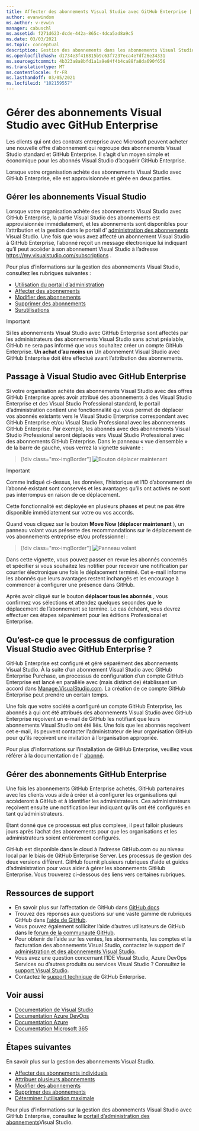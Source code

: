 ```yaml
---
title: Affecter des abonnements Visual Studio avec GitHub Enterprise | Microsoft Docs
author: evanwindom
ms.author: v-evwin
manager: cabuschl
ms.assetid: f271d623-dcde-442a-865c-4dca5ad8a9c5
ms.date: 03/03/2021
ms.topic: conceptual
description: Gestion des abonnements dans les abonnements Visual Studio avec GitHub Enterprise
ms.openlocfilehash: d1734e3f416815b9c63f7237eca4e7df26e34331
ms.sourcegitcommit: 4b323a8a8bfd1a1a9e84f4b4ca88fa8da690f656
ms.translationtype: MT
ms.contentlocale: fr-FR
ms.lasthandoff: 03/05/2021
ms.locfileid: "102159557"
---
```

# <a name="manage-visual-studio-subscriptions-with-github-enterprise"></a>Gérer des abonnements Visual Studio avec GitHub Enterprise
Les clients qui ont des contrats entreprise avec Microsoft peuvent acheter une nouvelle offre d’abonnement qui regroupe des abonnements Visual Studio standard et GitHub Enterprise. Il s’agit d’un moyen simple et économique pour les abonnés Visual Studio d’acquérir GitHub Enterprise. 

Lorsque votre organisation achète des abonnements Visual Studio avec GitHub Enterprise, elle est approvisionnée et gérée en deux parties.

## <a name="manage-visual-studio-subscriptions"></a>Gérer les abonnements Visual Studio
Lorsque votre organisation achète des abonnements Visual Studio avec GitHub Enterprise, la partie Visual Studio des abonnements est approvisionnée immédiatement, et les abonnements sont disponibles pour l’attribution et la gestion dans le portail d' [administration des abonnements](https://manage.visualstudio.com) Visual Studio. Une fois que vous avez affecté un abonnement Visual Studio à GitHub Enterprise, l’abonné reçoit un message électronique lui indiquant qu’il peut accéder à son abonnement Visual Studio à l’adresse <https://my.visualstudio.com/subscriptions> .

Pour plus d’informations sur la gestion des abonnements Visual Studio, consultez les rubriques suivantes :
- [Utilisation du portail d’administration](using-admin-portal.md)
- [Affecter des abonnements](assign-license.md)
- [Modifier des abonnements](edit-license.md)
- [Supprimer des abonnements](delete-license.md)
- [Surutilisations](handle-overclaimed-license.md)

> [!Important]
> Si les abonnements Visual Studio avec GitHub Enterprise sont affectés par les administrateurs des abonnements Visual Studio sans achat préalable, GitHub ne sera pas informé que vous souhaitez créer un compte GitHub Enterprise.  **Un achat d’au moins un** Un abonnement Visual Studio avec GitHub Enterprise doit être effectué avant l’attribution des abonnements.

## <a name="moving-to-visual-studio-with-github-enterprise"></a>Passage à Visual Studio avec GitHub Enterprise
Si votre organisation achète des abonnements Visual Studio avec des offres GitHub Enterprise après avoir attribué des abonnements à des Visual Studio Enterprise et des Visual Studio Professional standard, le portail d’administration contient une fonctionnalité qui vous permet de déplacer vos abonnés existants vers le Visual Studio Enterprise correspondant avec GitHub Enterprise et/ou Visual Studio Professional avec les abonnements GitHub Enterprise.  Par exemple, les abonnés avec des abonnements Visual Studio Professional seront déplacés vers Visual Studio Professional avec des abonnements GitHub Enterprise. Dans le panneau « vue d’ensemble » de la barre de gauche, vous verrez la vignette suivante :

   > [!div class="mx-imgBorder"]
   > ![Bouton déplacer maintenant](_img/assign-github/move-now.png "Cliquez sur « Déplacer maintenant » pour mettre à niveau les abonnements vers Visual Studio avec les abonnements GitHub Enterprise")

> [!IMPORTANT]
> Comme indiqué ci-dessus, les données, l’historique et l’ID d’abonnement de l’abonné existant sont conservés et les avantages qu’ils ont activés ne sont pas interrompus en raison de ce déplacement.  
>
> Cette fonctionnalité est déployée en plusieurs phases et peut ne pas être disponible immédiatement sur votre ou vos accords.

Quand vous cliquez sur le bouton **Move Now (déplacer maintenant** ), un panneau volant vous présente des recommandations sur le déplacement de vos abonnements entreprise et/ou professionnel :

   > [!div class="mx-imgBorder"]
   > ![Panneau volant](_img/assign-github/fly-out.png)

Dans cette vignette, vous pouvez passer en revue les abonnés concernés et spécifier si vous souhaitez les notifier pour recevoir une notification par courrier électronique une fois le déplacement terminé.  Cet e-mail informe les abonnés que leurs avantages restent inchangés et les encourage à commencer à configurer une présence dans GitHub.  

Après avoir cliqué sur le bouton **déplacer tous les abonnés** , vous confirmez vos sélections et attendez quelques secondes que le déplacement de l’abonnement se termine.  Le cas échéant, vous devrez effectuer ces étapes séparément pour les éditions Professional et Enterprise.  


## <a name="what-is-the-visual-studio-with-github-enterprise-setup-process"></a>Qu’est-ce que le processus de configuration Visual Studio avec GitHub Enterprise ?
GitHub Enterprise est configuré et géré séparément des abonnements Visual Studio. À la suite d’un abonnement Visual Studio avec GitHub Enterprise Purchase, un processus de configuration d’un compte GitHub Enterprise est lancé en parallèle avec (mais distinct de) établissant un accord dans [Manage.VisualStudio.com](https://manage.visualstudio.com). La création de ce compte GitHub Enterprise peut prendre un certain temps. 

Une fois que votre société a configuré un compte GitHub Enterprise, les abonnés à qui ont été attribués des abonnements Visual Studio avec GitHub Enterprise reçoivent un e-mail de GitHub les notifiant que leurs abonnements Visual Studio ont été liés. Une fois que les abonnés reçoivent cet e-mail, ils peuvent contacter l’administrateur de leur organisation GitHub pour qu’ils reçoivent une invitation à l’organisation appropriée.

Pour plus d’informations sur l’installation de GitHub Enterprise, veuillez vous référer à la documentation de l' [abonné](access-github.md).   

## <a name="manage-github-enterprise-subscriptions"></a>Gérer des abonnements GitHub Enterprise
Une fois les abonnements GitHub Enterprise achetés, GitHub partenaires avec les clients vous aide à créer et à configurer les organisations qui accéderont à GitHub et à identifier les administrateurs.  Ces administrateurs reçoivent ensuite une notification leur indiquant qu’ils ont été configurés en tant qu’administrateurs.  

Étant donné que ce processus est plus complexe, il peut falloir plusieurs jours après l’achat des abonnements pour que les organisations et les administrateurs soient entièrement configurés.

GitHub est disponible dans le cloud à l’adresse GitHub.com ou au niveau local par le biais de GitHub Enterprise Server.  Les processus de gestion des deux versions diffèrent.  GitHub fournit plusieurs rubriques d’aide et guides d’administration pour vous aider à gérer les abonnements GitHub Enterprise.  Vous trouverez ci-dessous des liens vers certaines rubriques.  

## <a name="support-resources"></a>Ressources de support

- En savoir plus sur l’affectation de GitHub dans [GitHub docs](https://docs.github.com/en/github/setting-up-and-managing-your-enterprise-account/managing-licenses-for-the-github-enterprise-and-visual-studio-bundle)
- Trouvez des réponses aux questions sur une vaste gamme de rubriques GitHub dans [l’aide de GitHub](https://help.github.com/en).
- Vous pouvez également solliciter l’aide d’autres utilisateurs de GitHub dans le [forum de la communauté GitHub](https://github.community/).
- Pour obtenir de l’aide sur les ventes, les abonnements, les comptes et la facturation des abonnements Visual Studio, contactez le support de l' [administration et des abonnements Visual Studio](https://my.visualstudio.com/gethelp).
- Vous avez une question concernant l’IDE Visual Studio, Azure DevOps Services ou d’autres produits ou services Visual Studio ?  Consultez le [support Visual Studio](https://visualstudio.microsoft.com/support/).
- Contactez le [support technique](https://support.microsoft.com/supportforbusiness/productselection?sapId=b77fe80f-5417-80bd-4b2a-275cf0018c24) de GitHub Enterprise.   

## <a name="see-also"></a>Voir aussi

- [Documentation de Visual Studio](/visualstudio/)
- [Documentation Azure DevOps](/azure/devops/)
- [Documentation Azure](/azure/)
- [Documentation Microsoft 365](/microsoft-365/)

## <a name="next-steps"></a>Étapes suivantes

En savoir plus sur la gestion des abonnements Visual Studio.
- [Affecter des abonnements individuels](assign-license.md)
- [Attribuer plusieurs abonnements](assign-license-bulk.md)
- [Modifier des abonnements](edit-license.md)
- [Supprimer des abonnements](delete-license.md)
- [Déterminer l’utilisation maximale](maximum-usage.md)

Pour plus d’informations sur la gestion des abonnements Visual Studio avec GitHub Enterprise, consultez le [portail d’administration des abonnements](https://visualstudio.microsoft.com/subscriptions-administration/)Visual Studio.